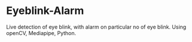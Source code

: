 # Eyeblink-Alarm
Live detection of eye blink, with alarm on particular no of eye blink. 
Using openCV, Mediapipe,
Python.
